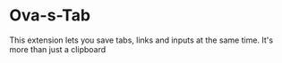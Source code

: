 # Ova-s-Tab
This extension lets you save tabs, links and inputs at the same time. It's more than just a clipboard
